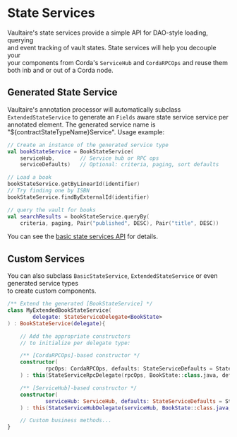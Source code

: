 # State Services

Vaultaire's state services provide a simple API for DAO-style loading, querying  
and event tracking of vault states. State services will help you decouple your  
your components from Corda's `ServiceHub` and `CordaRPCOps` and reuse them both 
inb and or out of a Corda node.

## Generated State Service

Vaultaire's annotation processor  will automatically subclass `ExtendedStateService` to generate
an `Fields` aware state service service per annotated element. The generated service name
is "${contractStateTypeName}Service". Usage example:


```kotlin
// Create an instance of the generated service type
val bookStateService = BookStateService(
    serviceHub,        // Service hub or RPC ops
    serviceDefaults)   // Optional: criteria, paging, sort defaults

// Load a book
bookStateService.getByLinearId(identifier)
// Try finding one by ISBN
bookStateService.findByExternalId(identifier)

// query the vault for books
val searchResults = bookStateService.queryBy(
    criteria, paging, Pair("published", DESC), Pair("title", DESC))
```

You can see the [basic state services API](/vaultaire/0.x/com.github.manosbatsis.vaultaire.dao/-basic-state-service/) 
for details. 

## Custom Services

You can also subclass `BasicStateService`, `ExtendedStateService` or even generated service types  
to create custom components.

```kotlin
/** Extend the generated [BookStateService] */
class MyExtendedBookStateService(
        delegate: StateServiceDelegate<BookState>
) : BookStateService(delegate){

    // Add the appropriate constructors
    // to initialize per delegate type:

    /** [CordaRPCOps]-based constructor */
    constructor(
            rpcOps: CordaRPCOps, defaults: StateServiceDefaults = StateServiceDefaults()
    ) : this(StateServiceRpcDelegate(rpcOps, BookState::class.java, defaults))

    /** [ServiceHub]-based constructor */
    constructor(
            serviceHub: ServiceHub, defaults: StateServiceDefaults = StateServiceDefaults()
    ) : this(StateServiceHubDelegate(serviceHub, BookState::class.java, defaults))

    // Custom business methods...
}
```
